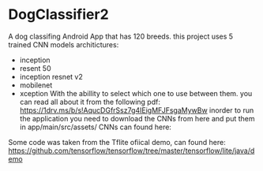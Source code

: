 # DogClassifier2
A dog classifing Android App that has 120 breeds.
this project uses 5 trained CNN models architictures:
* inception 
* resent 50 
* inception resnet v2 
* mobilenet
* xception
With the abillity to select which one to use between them.
you can read all about it from the following pdf:
https://1drv.ms/b/s!AqucDGfrSsz7g4IEigMFJFsgaMywBw
inorder to run the application you need to download the CNNs from here and put them in app/main/src/assets/
CNNs can found here:

Some code was taken from the Tflite ofiical demo, can found here:
https://github.com/tensorflow/tensorflow/tree/master/tensorflow/lite/java/demo

